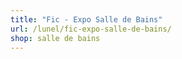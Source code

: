 ```yaml
---
title: "Fic - Expo Salle de Bains"
url: /lunel/fic-expo-salle-de-bains/
shop: salle de bains
---
```

